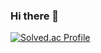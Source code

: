 ### Hi there 👋

[![Solved.ac Profile](http://mazassumnida.wtf/api/v2/generate_badge?boj=o_0)](https://solved.ac/o_0/)


<!--
**DobiIsFree/DobiIsFree** is a ✨ _special_ ✨ repository because its `README.md` (this file) appears on your GitHub profile.

![Anurag's GitHub stats](https://github-readme-stats.vercel.app/api?username=DobiIsFree&show_icons=true&theme=swift)

[![Solved.ac프로필](http://mazassumnida.wtf/api/v2/generate_badge?boj={o_0})](https://solved.ac/{o_0})

Here are some ideas to get you started:

- 🔭 I’m currently working on ...
- 🌱 I’m currently learning ...
- 👯 I’m looking to collaborate on ...
- 🤔 I’m looking for help with ...
- 💬 Ask me about ...
- 📫 How to reach me: ...
- 😄 Pronouns: ...
- ⚡ Fun fact: ...
-->
